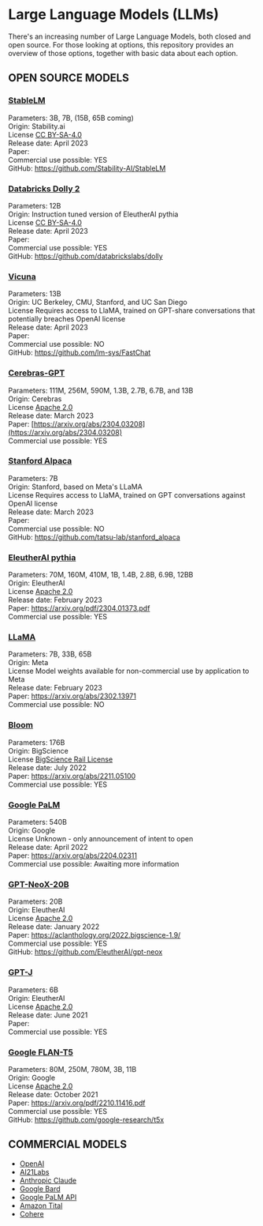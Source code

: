 # Large Language Models (LLMs)

There's an increasing number of Large Language Models, both closed and open source. For those looking at options, this repository provides an overview of those options, together with basic data about each option. 

## OPEN SOURCE MODELS
### [StableLM](https://stability.ai/blog/stability-ai-launches-the-first-of-its-stablelm-suite-of-language-models)  
Parameters: 3B, 7B, (15B, 65B coming)  
Origin: Stability.ai  
License [CC BY-SA-4.0](https://creativecommons.org/licenses/by-sa/4.0/)  
Release date: April 2023  
Paper:  
Commercial use possible: YES  
GitHub: https://github.com/Stability-AI/StableLM  

### [Databricks Dolly 2](https://www.databricks.com/blog/2023/04/12/dolly-first-open-commercially-viable-instruction-tuned-llm)  
Parameters: 12B  
Origin: Instruction tuned version of EleutherAI pythia  
License [CC BY-SA-4.0](https://creativecommons.org/licenses/by-sa/4.0/)  
Release date: April 2023  
Paper:  
Commercial use possible: YES  
GitHub: https://github.com/databrickslabs/dolly  

### [Vicuna](https://vicuna.lmsys.org/)  
Parameters: 13B  
Origin: UC Berkeley, CMU, Stanford, and UC San Diego  
License Requires access to LlaMA, trained on GPT-share conversations that potentially breaches OpenAI license  
Release date: April 2023  
Paper:  
Commercial use possible: NO  
GitHub: https://github.com/lm-sys/FastChat  

### [Cerebras-GPT](https://www.cerebras.net/blog/cerebras-gpt-a-family-of-open-compute-efficient-large-language-models/)  
Parameters: 111M, 256M, 590M, 1.3B, 2.7B, 6.7B, and 13B  
Origin: Cerebras  
License [Apache 2.0](https://www.apache.org/licenses/LICENSE-2.0)  
Release date: March 2023  
Paper: [https://arxiv.org/abs/2304.03208](https://arxiv.org/abs/2304.03208)  
Commercial use possible: YES  

### [Stanford Alpaca](https://crfm.stanford.edu/2023/03/13/alpaca.html)  
Parameters: 7B  
Origin: Stanford, based on Meta's LLaMA  
License Requires access to LlaMA, trained on GPT conversations against OpenAI license  
Release date: March 2023  
Paper:   
Commercial use possible: NO  
GitHub: https://github.com/tatsu-lab/stanford_alpaca  

### [EleutherAI pythia](https://github.com/EleutherAI/pythia)  
Parameters: 70M, 160M, 410M, 1B, 1.4B, 2.8B, 6.9B, 12BB  
Origin: EleutherAI   
License [Apache 2.0](https://www.apache.org/licenses/LICENSE-2.0)  
Release date: February 2023  
Paper: https://arxiv.org/pdf/2304.01373.pdf  
Commercial use possible: YES  

### [LLaMA](https://ai.facebook.com/blog/large-language-model-llama-meta-ai/)  
Parameters: 7B, 33B, 65B  
Origin: Meta  
License Model weights available for non-commercial use by application to Meta  
Release date: February 2023  
Paper: https://arxiv.org/abs/2302.13971  
Commercial use possible: NO  

### [Bloom](https://bigscience.huggingface.co/blog/bloom)  
Parameters: 176B  
Origin: BigScience  
License [BigScience Rail License](https://bigscience.huggingface.co/blog/the-bigscience-rail-license)  
Release date: July 2022  
Paper: https://arxiv.org/abs/2211.05100  
Commercial use possible: YES  

### [Google PaLM](https://ai.googleblog.com/2022/04/pathways-language-model-palm-scaling-to.html)  
Parameters: 540B  
Origin: Google  
License Unknown - only announcement of intent to open  
Release date: April 2022  
Paper: https://arxiv.org/abs/2204.02311  
Commercial use possible: Awaiting more information  

### [GPT-NeoX-20B](https://huggingface.co/EleutherAI/gpt-neox-20b)  
Parameters: 20B  
Origin: EleutherAI   
License [Apache 2.0](https://www.apache.org/licenses/LICENSE-2.0)  
Release date: January 2022  
Paper: https://aclanthology.org/2022.bigscience-1.9/  
Commercial use possible: YES  
GitHub: https://github.com/EleutherAI/gpt-neox

### [GPT-J](https://huggingface.co/EleutherAI/gpt-j-6b)  
Parameters: 6B  
Origin: EleutherAI   
License [Apache 2.0](https://www.apache.org/licenses/LICENSE-2.0)  
Release date: June 2021  
Paper:   
Commercial use possible: YES  

### [Google FLAN-T5](https://ai.googleblog.com/2020/02/exploring-transfer-learning-with-t5.html)  
Parameters: 80M, 250M, 780M, 3B, 11B  
Origin: Google   
License [Apache 2.0](https://www.apache.org/licenses/LICENSE-2.0)  
Release date: October 2021  
Paper: https://arxiv.org/pdf/2210.11416.pdf  
Commercial use possible: YES  
GitHub: https://github.com/google-research/t5x

## COMMERCIAL MODELS
- [OpenAI](https://openai.com)
- [AI21Labs](https://www.ai21.com)
- [Anthropic Claude](https://www.anthropic.com)
- [Google Bard](https://bard.google.com)
- [Google PaLM API](https://blog.google/technology/ai/ai-developers-google-cloud-workspace/)
- [Amazon Tital](https://aws.amazon.com/bedrock/titan/)
- [Cohere](https://cohere.ai)
